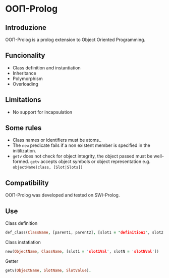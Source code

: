 # OOΠ-Prolog

## Introduzione
 OOΠ-Prolog is a prolog extension to Object Oriented Programming.

## Funcionality
- Class definition and instantiation
- Inheritance
- Polymorphism 
- Overloading

## Limitations
- No support for incapsulation

## Some rules
- Class names or identifiers must be atoms..
- The `new` predicate fails if a non existent member is specified in the initilization.
- `getv` does not check for object integrity, the object passed must be well-formed. `getv` accepts
  object symbols or object representation e.g. ```objectName(class, [Slot|Slots])```

## Compatibility
OOΠ-Prolog was developed and tested on SWI-Prolog.

## Use
Class definition

```prolog
def_class(ClassName, [parent1, parent2], [slot1 = "definition1", slot2 = method([MethodArg1, MethodArgN], (write(MethodArg1), ...))])
```

Class instatiation

```prolog
new(ObjectName, ClassName, [slot1 = 'slot1Val', slotN = 'slotNVal'])
```

Getter

```prolog
getv(ObjectName, SlotName, SlotValue).
```
